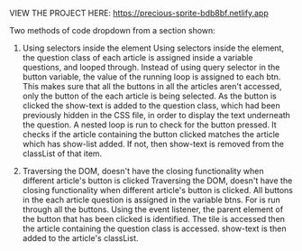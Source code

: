 VIEW THE PROJECT HERE: https://precious-sprite-bdb8bf.netlify.app


Two methods of code dropdown from a section shown: 
1. Using selectors inside the element
Using selectors inside the element, the question class of each article is assigned inside a variable questions, and looped through. Instead of using query selector in the button variable, the value of the running loop is assigned to each btn. This makes sure that all the buttons in all the articles aren't accessed, only the button of the each article is being selected. 
As the button is clicked the show-text is added to the question class, which had been previously hidden in the CSS file, in order to display the text underneath the question. 
A nested loop is run to check for the button pressed. It checks if the article containing the button clicked matches the article which has show-list added. If not, then show-text is removed from the classList of that item. 


2. Traversing the DOM, doesn't have the closing functionality when different article's button is clicked
Traversing the DOM, doesn't have the closing functionality when different article's button is clicked. All buttons in the each article question is assigned in the variable btns. For is run through all the buttons. Using the event listener, the parent element of the button that has been clicked is identified. The tile is accessed then the article containing the question class is accessed. show-text is then added to the article's classList. 


